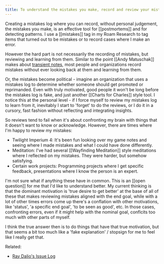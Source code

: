 ```yaml
---
title: To understand the mistakes you make, record and review your mistakes.
---
```


Creating a mistakes log where you can record, without personal judgement, the mistakes you make, is an effective tool for [[postmortems]] and for detecting patterns. I use a [[mistakes]] tag in my Roam Research to tag items that turned out to be mistakes or to record cases where I make an error. 

However the hard part is not necessarily the recording of mistakes, but reviewing and learning from them. Similar to the point [[Andy Matuschak]] makes about [transient notes](https://notes.andymatuschak.org/About_these_notes?stackedNotes=z3SjnvsB5aR2ddsycyXofbYR7fCxo7RmKW2be&stackedNotes=z5nw1rPzimCJYyMknDujwvP344Hv3ixCZRZV2&stackedNotes=z2ZAGQBHuJ2u9WrtAQHAEHcCZTtqpsGkAsrD1), most people and organizations record mistakes without ever looking back at them and learning from them. 

Or, the mistakes become political - imagine an organization that uses a mistakes log to determine whether someone should get promoted or reprimanded. Even with truly motivated, good people it won't be long before the mistakes log is fake, and just another [[Charts for Charles]] style tool. I notice this at the personal level - if I force myself to review my mistakes log to learn from it, inevitably I start to 'forget' to do the reviews, or I do it in a cursory, fast fashion without reflecting and integrating insights. 

So reviews tend to fail when it's about confronting my brain with things that it doesn't want to know or acknowledge. However, there are times where I'm happy to review my mistakes:

- Twilight Imperium 4: It's been fun looking over my game notes and seeing where I made mistakes and what I could have done differently.
- Meditation: I've had several [[Wayfinding Meditation]] style meditations where I reflected on my mistakes. They were harder, but somehow satisfying.
- Certain work projects: Programming projects where I get specific feedback, presentations where I know the person is an expert.

I'm not sure what if anything these have in common. This is an [[open question]] for me that I'd like to understand better. My current thinking is that the dominant motivation is 'true desire to get better' at the base of all of these that makes reviewing mistakes aligned with the end goal, while with a lot of other times errors come up there's a conflation with other motivations, like 'status', 'a specific end goal', 'to be seen as good', etc. In those cases, confronting errors, even if it might help with the nominal goal, conflcits too much with other parts of myself.

I think the true answer then is to do things that have that true motivation, but that seems a bit too much like a 'fake explanation' / stopsign for me to feel like I really get that.

Related: 
- [Ray Dalio's Issue Log](https://archive.vn/wip/u3SRr)